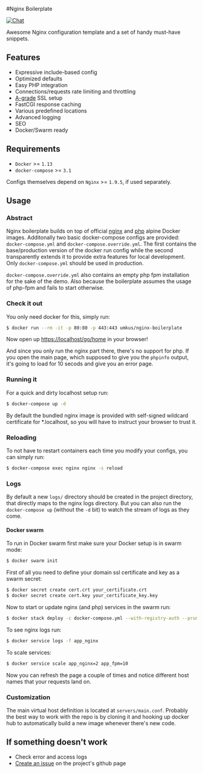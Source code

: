 #Nginx Boilerplate 

[![Chat](https://img.shields.io/gitter/room/gitterHQ/gitter.svg)](https://gitter.im/nginx-boilerplate/nginx-boilerplate)

Awesome Nginx configuration template and a set of handy must-have snippets.

## Features
 * Expressive include-based config
 * Optimized defaults
 * Easy PHP integration
 * Connections/requests rate limiting and throttling
 * [A-grade](https://www.ssllabs.com/ssltest/analyze.html) SSL setup
 * FastCGI response caching
 * Various predefined locations
 * Advanced logging
 * SEO
 * Docker/Swarm ready

## Requirements
 * `Docker` >= `1.13`
 * `docker-compose` >= `3.1`
 
Configs themselves depend on `Nginx` >= `1.9.5`, if used separately.
 
## Usage

### Abstract
Nginx boilerplate builds on top of official [nginx](https://hub.docker.com/_/nginx/) and [php](https://hub.docker.com/_/php/) alpine Docker images.
Additonally two basic docker-compose configs are provided: `docker-compose.yml` and `docker-compose.override.yml`.
The first contains the base/production version of the docker run config while the second transparently extends it to provide extra features for local development.
Only `docker-compose.yml` should be used in production.

`docker-compose.override.yml` also contains an empty php fpm installation for the sake of the demo. Also because the boilerplate assumes the usage of php-fpm and fails to start otherwise.

### Check it out

You only need docker for this, simply run:

```bash
$ docker run --rm -it -p 80:80 -p 443:443 umkus/nginx-boilerplate
```

Now open up [https://localhost/go/home](https://localhost/go/home) in your browser!

And since you only run the nginx part there, there's no support for php.
If you open the main page, which supposed to give you the `phpinfo` output, it's going to load for 10 secods and give you an error page.  

### Running it

For a quick and dirty localhost setup run:
```bash
$ docker-compose up -d
```

By default the bundled nginx image is provided with self-signed wildcard certificate for *.localhost, so you will have to instruct your browser to trust it.

### Reloading
To not have to restart containers each time you modify your configs, you can simply run:

```bash
$ docker-compose exec nginx nginx -s reload
```

### Logs
By default a new `logs/` directory should be created in the project directory, that directly maps to the nginx logs directory.
But you can also run the `docker-compose up` (without the `-d` bit) to watch the stream of logs as they come. 

#### Docker swarm
To run in Docker swarm first make sure your Docker setup is in swarm mode:

```bash
$ docker swarm init
```

First of all you need to define your domain ssl certificate and key as a swarm secret:

```bash
$ docker secret create cert.crt your_certificate.crt
$ docker secret create cert.key your_certificate_key.key
```

Now to start or update nginx (and php) services in the swarm run:

```bash
$ docker stack deploy -c docker-compose.yml --with-registry-auth --prune app
```

To see nginx logs run:
```bash
$ docker service logs -f app_nginx
```

To scale services:
```bash
$ docker service scale app_nginx=2 app_fpm=10
```

Now you can refresh the page a couple of times and notice different host names that your requests land on.

### Customization

The main virtual host definition is located at `servers/main.conf`.
Probably the best way to work with the repo is by cloning it and hooking up docker hub to automatically build a new image whenever there's new code.
 

## If something doesn't work
 * Check error and access logs
 * [Create an issue](https://github.com/nginx-boilerplate/nginx-boilerplate/issues/new) on the project's github page
